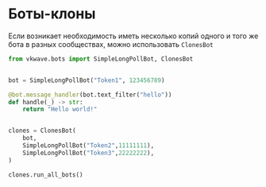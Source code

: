 # Боты-клоны

Если возникает необходимость иметь несколько копий одного и того же бота в разных сообществах, можно использовать `ClonesBot`

``` python
from vkwave.bots import SimpleLongPollBot, ClonesBot


bot = SimpleLongPollBot("Token1", 123456789)

@bot.message_handler(bot.text_filter("hello"))
def handle(_) -> str:
    return "Hello world!"


clones = ClonesBot(
    bot,
    SimpleLongPollBot("Token2",11111111),
    SimpleLongPollBot("Token3",22222222),
)

clones.run_all_bots()
```
